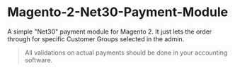 # Magento-2-Net30-Payment-Module
A simple "Net30" payment module for Magento 2. It just lets the order through for specific Customer Groups selected in the admin. 

> All validations on actual payments should be done in your accounting software.
